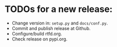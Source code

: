 
# TODOs for a new release:

* Change version in: `setup.py` and `docs/conf.py`.
* Commit and publish release at Github.
* Configure/build rtfd.org.
* Check release on pypi.org.
